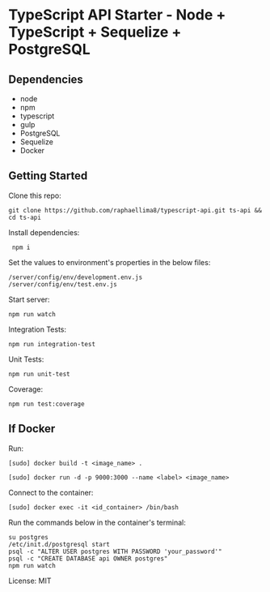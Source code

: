 # TypeScript API Starter - Node + TypeScript + Sequelize + PostgreSQL

## Dependencies
* node
* npm
* typescript
* gulp
* PostgreSQL
* Sequelize
* Docker

## Getting Started
Clone this repo:
```
git clone https://github.com/raphaellima8/typescript-api.git ts-api && cd ts-api
```

Install dependencies:
```
 npm i
```

Set the values to environment's properties in the below files:
```
/server/config/env/development.env.js
/server/config/env/test.env.js
```

Start server:
```
npm run watch
```

Integration Tests:
```
npm run integration-test
```

Unit Tests:
```
npm run unit-test
```

Coverage:
```
npm run test:coverage
```

## If Docker
Run:
```
[sudo] docker build -t <image_name> .
```
```
[sudo] docker run -d -p 9000:3000 --name <label> <image_name>
```
Connect to the container:
```
[sudo] docker exec -it <id_container> /bin/bash
```
Run the commands below in the container's terminal:
```
su postgres
/etc/init.d/postgresql start
psql -c "ALTER USER postgres WITH PASSWORD 'your_password'"
psql -c "CREATE DATABASE api OWNER postgres"
npm run watch
```


License: MIT
